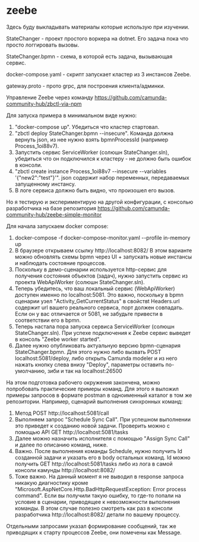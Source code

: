 # zeebe
Здесь буду выкладывать материалы которые использую при изучении.

StateChanger - проект простого воркера на dotnet. Его задача пока что просто логгировать вызовы.

StateChanger.bpmn - схема, в которой есть задача, вызывающая сервис.

docker-compose.yaml - скрипт запускает кластер из 3 инстансов Zeebe.

gateway.proto - прото grpc, для построения клиента/админки.

Управление Zeebe через команду https://github.com/camunda-community-hub/zbctl-via-npm

Для запуска примера в минимальном виде нужно:

1. "docker-compose up". Убедиться что кластер стартовал.
2. "zbctl deploy StateChanger.bpmn --insecure". Команда должна вернуть json, из нее нужно взять bpmnProcessId (например Process_1oi88v7).
3. Запустить сервис ServiceWorker (солюшн StateChanger.sln), убедиться что он подключился к кластеру - не должно быть ошибок в консоли.
3. "zbctl create instance Process_1oi88v7 --insecure --variables '{"new2":"test"}'". json содержит набор переменных, передаваемых запущенному инстансу.
4. В логе сервиса должно быть видно, что произошел его вызов.


Но я тестирую и экспериментирую на другой конфигурации, с консолью разработчика на базе репозитория https://github.com/camunda-community-hub/zeebe-simple-monitor

Для начала запускаем docker compose:
1. docker-compose -f docker-compose-monitor.yaml --profile in-memory up
2. В браузере открываем ссылку http://localhost:8082/
В этом варианте можно обновлять схемы bpmn через UI + запускать новые инстансы и наблюдать состояние процессов.
3. Поскольку в демо-сценарии используется http-сервис для получения состояния объектов (задач), нужно запустить сервис из проекта WebApiWorker (солюшн StateChanger.sln).
4. Теперь убедитесь, что ваш локальный сервис (WebApiWorker) доступен именно по localhost:5081. Это важно, поскольку в bpmn сценарии узел "Activity_GetCurrentStatus" в свойствt Headers.url содержит url вашего реального сервиса, порт должен совпадать. Если он у вас отличается от 5081, не забудьте привести в соответствии его в bpmn.
5. Теперь настала пора запуска сервиса ServiceWorker (солюшн StateChanger.sln). При успехе подключения к Zeebe сервис выведет в консоль "Zeebe worker started".
6. Далее нужно опубликовать актуальную версию bpmn-сценария StateChanger.bpmn. Для этого нужно либо вызвать POST localhost:5081/deploy, либо открыть Camunda modeler и из него нажать кнопку слева внизу "Deploy", параметры оставить по-умолчанию, зиби и так на localhost:26500

На этом подготовка рабочего окружения закончена, можно попробовать практические примеры команд.
Для этого я выложил примеры запросов в формате postman в одноименный каталог в том же репозитории.
Например, сценарий выполнения синхронных команд:
1. Метод POST http://localhost:5081/call
2. Выполняем запрос "Schedule Sync Call". При успешном выполнении это приведет к созданию новой задачи. Проверить можно с помощью API GET http://localhost:5081/tasks
3. Далее можно назначить исполнителя с помощью "Assign Sync Call" и далее по описанию команд, ниже.
4. Важно. После выполнения команды Schedule, нужно получить Id созданной задачи и указать его в body остальных команд. Id можно получить GET http://localhost:5081/tasks либо из лога в самой консоли камунды http://localhost:8082/
5. Тоже важно. На данный момент я не выводил в response запроса никакую диагностику кроме "Microsoft.AspNetCore.Http.BadHttpRequestException: Error process command". Если вы получили такую ошибку, то где-то попали на условие в сценарии, приводящее к невозможности выполнения команды. В этом случае полезно смотреть как раз в консоли разработчика http://localhost:8082/ детали по вашему процессу.

Отдельными запросами указал формирование сообщений, так же приводящих к старту процессов Zeebe, они помечены как Message.
